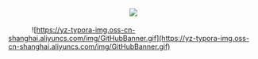 <h1 align="center">
  <a href="https://sunguoqi.com/">
    <img src="https://readme-typing-svg.herokuapp.com/?lines=console.log(%22Hello%2C%20World!%22);小杨同学今天也要继续努力呀!&center=true&size=27">
  </a>
</h1>


&nbsp;&nbsp;&nbsp;&nbsp;&nbsp;&nbsp;&nbsp;&nbsp;&nbsp;&nbsp;&nbsp;&nbsp;![https://yz-typora-img.oss-cn-shanghai.aliyuncs.com/img/GitHubBanner.gif](https://yz-typora-img.oss-cn-shanghai.aliyuncs.com/img/GitHubBanner.gif)



